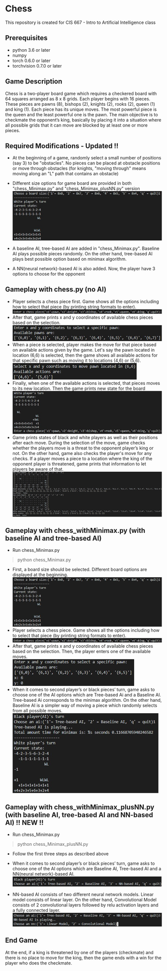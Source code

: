 # Chess

This repository is created for CIS 667 - Intro to Artificial Intelligence class

## Prerequisites
* python 3.6 or later
* numpy
* torch 0.6.0 or later
* torchvision 0.7.0 or later

## Game Description
Chess is a two-player board game which requires a checkered board with 64 squares arranged as 8 x 8 grids. Each player begins with 16 pieces. These pieces are pawns (8), bishops (2), knights (2), rooks (2), queen (1) and king (1). Each piece has its unique moves. The most powerful piece is the queen and the least powerful one is the pawn. The main objective is to checkmate the opponent’s king, basically by placing it into a situation where all possible grids that it can move are blocked by at least one or more pieces.

## Required Modifications - Updated !!
* At the beginning of a game, randomly select a small number of positions (say 3) to be "obstacles".  No pieces can be placed at obstacle positions or move through obstacles (for knights, "moving through" means moving along an "L" path that contains an obstacle)
* Different size options for game board are provided in both "chess_Minimax.py" and "chess_Minimax_plusNN.py" version
![image7](/images/7.jpg)

* A baseline AI, tree-based AI are added in "chess_Minimax.py". Baseline AI plays possible pieces randomly. On the other hand, tree-based AI plays best possible option based on minimax algorithm.
* A NN(neural network)-based AI is also added. Now, the player have 3 options to choose for the opponent 

## Gameplay with chess.py (no AI)
* Player selects a chess piece first. Game shows all the options including how to select that piece (by printing string formats to enter).
![image1](/images/1.jpg)
* After that, game prints x and y coordinates of available chess pieces based on the selection.
![image2](/images/2.jpg)
* When a piece is selected, player makes the move for that piece based on available actions given by the game. Let's say the pawn located in location (6,6) is selected, then the game shows all available actions for that specific pawn such as moving it to locations (4,6) or (5,6). 
![image3](/images/3.jpg)
* Finally, when one of the available actions is selected, that pieces moves to its new location. Then the game prints new state for the board
![image4](/images/4.jpg)
* Game prints states of black and white players as well as their positions after each move. During the selection of the move, game checks whether the players move is a threat to the opponent player’s king or not. On the other hand, game also checks the player's move for any checks. If a player moves a piece to a location where the king of the opponent player is threatened, game prints that information to let players be aware of that.
![image5](/images/5.jpg)

## Gameplay with chess_withMinimax.py (with baseline AI and tree-based AI)
* Run chess_Minimax.py
> python chess_Minimax.py
* First, a board size should be selected. Different board options are displayed at the beginning.   
![image8](/images/8.jpg)
* Player selects a chess piece. Game shows all the options including how to select that piece (by printing string formats to enter).   
![image1](/images/1.jpg)
* After that, game prints x and y coordinates of available chess pieces based on the selection. Then, the player enters one of the available moves.   
![image9](/images/9.jpg)
* When it comes to second player’s or black pieces’ turn, game asks to choose one of the AI options which are Tree-based Ai and a Baseline AI. Tree-based Ai corresponds to the minimax algorithm. On the other hand, Baseline AI is a simpler way of moving a piece which randomly selects from all possible moves.    
![image10](/images/10.jpg)


## Gameplay with chess_withMinimax_plusNN.py (with baseline AI, tree-based AI and NN-based AI) !! NEW !!
* Run chess_Minimax.py
> python chess_Minimax_plusNN.py
* Follow the first three steps as described above
* When it comes to second player’s or black pieces’ turn, game asks to choose one of the AI options which are Baseline AI, Tree-based AI and a NN(neural network)-based AI. 
![image11](/images/11.jpg)

* NN-based AI consists of two different neural network models. Linear model consists of linear layer. On the other hand, Convolutional Model consists of 2 convolutional layers followed by relu activation layers and a fully connected layer.    
![image12](/images/12.jpg)

## End Game
At the end, if a king is threatened by one of the players (checkmate) and there is no place to move for the king, then the game ends with a win for the player who does the checkmate. 

